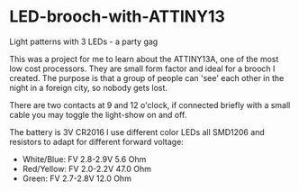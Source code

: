 # LED-brooch-with-ATTINY13
Light patterns with 3 LEDs - a party gag

This was a project for me to learn about the ATTINY13A, one of the most low cost processors. They are small form factor
and ideal for a brooch I created. The purpose is that a group of people can 'see' each other in the night in a foreign city,
so nobody gets lost.

There are two contacts at 9 and 12 o'clock, if connected briefly with a small cable you may toggle the light-show on and off.

The battery is 3V CR2016
I use different color LEDs all SMD1206 and resistors to adapt for different forward voltage:
* White/Blue: FV 2.8-2.9V   5.6 Ohm
* Red/Yellow: FV 2.0-2.2V  47.0 Ohm
* Green:      FV 2.7-2.8V  12.0 Ohm
